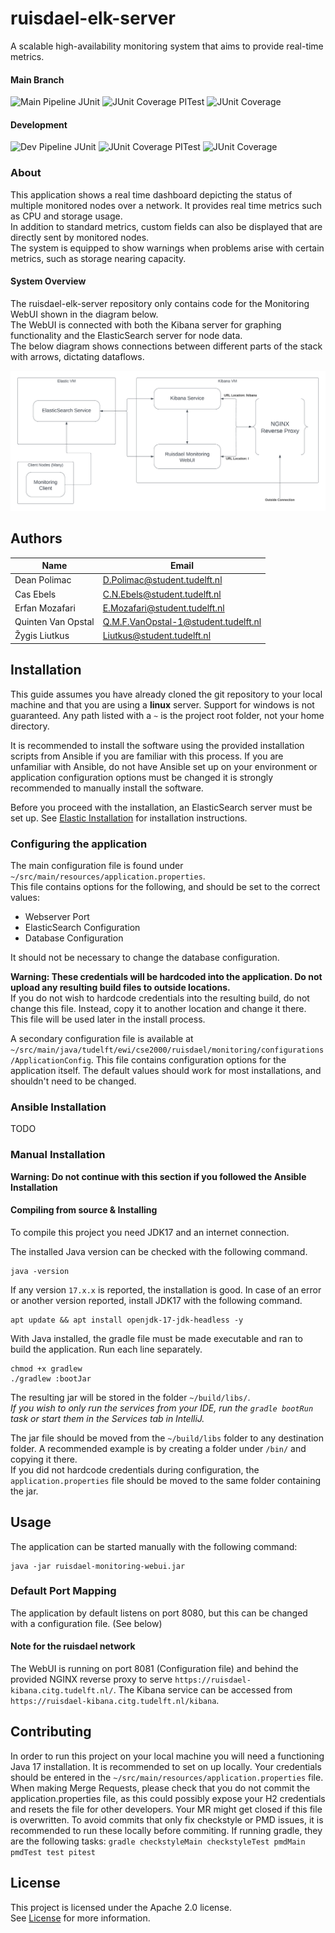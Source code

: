 # ruisdael-elk-server

A scalable high-availability monitoring system that aims to provide real-time metrics.

#### Main Branch
![Main Pipeline](https://gitlab.ewi.tudelft.nl/cse2000-software-project/2022-2023-q4/cluster-12/ruisdael-automatic-network-monitoring-system/ruisdael-elk-server/badges/main/pipeline.svg?ignore_skipped=true)
JUnit
![JUnit Coverage](https://gitlab.ewi.tudelft.nl/cse2000-software-project/2022-2023-q4/cluster-12/ruisdael-automatic-network-monitoring-system/ruisdael-elk-server/badges/main/coverage.svg?job=junit-jacoco)
PITest
![JUnit Coverage](https://gitlab.ewi.tudelft.nl/cse2000-software-project/2022-2023-q4/cluster-12/ruisdael-automatic-network-monitoring-system/ruisdael-elk-server/badges/main/coverage.svg?job=pitest)


#### Development
![Dev Pipeline](https://gitlab.ewi.tudelft.nl/cse2000-software-project/2022-2023-q4/cluster-12/ruisdael-automatic-network-monitoring-system/ruisdael-elk-server/badges/dev/pipeline.svg?ignore_skipped=true)
JUnit
![JUnit Coverage](https://gitlab.ewi.tudelft.nl/cse2000-software-project/2022-2023-q4/cluster-12/ruisdael-automatic-network-monitoring-system/ruisdael-elk-server/badges/dev/coverage.svg?job=junit-jacoco)
PITest
![JUnit Coverage](https://gitlab.ewi.tudelft.nl/cse2000-software-project/2022-2023-q4/cluster-12/ruisdael-automatic-network-monitoring-system/ruisdael-elk-server/badges/dev/coverage.svg?job=pitest)


### About

This application shows a real time dashboard depicting the status of multiple monitored nodes over a network. It provides real time metrics such as CPU and storage usage.\
In addition to standard metrics, custom fields can also be displayed that are directly sent by monitored nodes.\
The system is equipped to show warnings when problems arise with certain metrics, such as storage nearing capacity.

#### System Overview

The ruisdael-elk-server repository only contains code for the Monitoring WebUI shown in the diagram below.  
The WebUI is connected with both the Kibana server for graphing functionality and the ElasticSearch server for node data.  
The below diagram shows connections between different parts of the stack with arrows, dictating dataflows.

![Ruisdael overview.png](docs/readme/Ruisdael%20overview.png)

## Authors

| Name               | Email                                |
|--------------------|--------------------------------------|
| Dean Polimac       | D.Polimac@student.tudelft.nl         |
| Cas Ebels          | C.N.Ebels@student.tudelft.nl         |
| Erfan Mozafari     | E.Mozafari@student.tudelft.nl        |
| Quinten Van Opstal | Q.M.F.VanOpstal-1@student.tudelft.nl |
| Žygis Liutkus      | Liutkus@student.tudelft.nl           |

## Installation

This guide assumes you have already cloned the git repository to your local machine and that you are using a **linux** server.
Support for windows is not guaranteed.
Any path listed with a `~` is the project root folder, not your home directory.

It is recommended to install the software using the provided installation scripts from Ansible if you are familiar with this process.
If you are unfamiliar with Ansible, do not have Ansible set up on your environment or application configuration options must be changed it is strongly recommended to manually install the software.  

Before you proceed with the installation, an ElasticSearch server must be set up.
See [Elastic Installation](docs/readme/elastic_install.md) for installation instructions.

### Configuring the application

The main configuration file is found under `~/src/main/resources/application.properties`.  
This file contains options for the following, and should be set to the correct values:
- Webserver Port
- ElasticSearch Configuration
- Database Configuration

It should not be necessary to change the database configuration.

**Warning: These credentials will be hardcoded into the application. Do not upload any resulting build files to outside locations.**  
If you do not wish to hardcode credentials into the resulting build, do not change this file. Instead, copy it to another location and change it there. This file will be used later in the install process.

A secondary configuration file is available at `~/src/main/java/tudelft/ewi/cse2000/ruisdael/monitoring/configurations/ApplicationConfig`.
This file contains configuration options for the application itself. The default values should work for most installations, and shouldn't need to be changed.

### Ansible Installation

TODO

### Manual Installation

**Warning: Do not continue with this section if you followed the Ansible Installation**

#### Compiling from source & Installing

To compile this project you need JDK17 and an internet connection.

The installed Java version can be checked with the following command.

```shell
java -version
```

If any version `17.x.x` is reported, the installation is good. In case of an error or another version reported, install JDK17 with the following command.

```shell
apt update && apt install openjdk-17-jdk-headless -y
```

With Java installed, the gradle file must be made executable and ran to build the application. Run each line separately.

```shell
chmod +x gradlew
./gradlew :bootJar
```

The resulting jar will be stored in the folder `~/build/libs/`.\
*If you wish to only run the services from your IDE, run the `gradle bootRun` task or start them in the Services tab in IntelliJ.*

The jar file should be moved from the `~/build/libs` folder to any destination folder. A recommended example is by creating a folder under `/bin/` and copying it there.  
If you did not hardcode credentials during configuration, the `application.properties` file should be moved to the same folder containing the jar.

## Usage

The application can be started manually with the following command:

```shell
java -jar ruisdael-monitoring-webui.jar
```

### Default Port Mapping

The application by default listens on port 8080, but this can be changed with a configuration file. (See below)

#### Note for the ruisdael network

The WebUI is running on port 8081 (Configuration file) and behind the provided NGINX reverse proxy to serve `https://ruisdael-kibana.citg.tudelft.nl/`.
The Kibana service can be accessed from `https://ruisdael-kibana.citg.tudelft.nl/kibana`.

## Contributing

In order to run this project on your local machine you will need a functioning Java 17 installation.
It is recommended to set on up locally. Your credentials should be entered in the `~/src/main/resources/application.properties` file.\
When making Merge Requests, please check that you do not commit the application.properties file, as this could possibly expose your H2 credentials and resets the file for other developers. Your MR might get closed if this file is overwritten.
To avoid commits that only fix checkstyle or PMD issues, it is recommended to run these locally before commiting. If running gradle, they are the following tasks: `gradle checkstyleMain checkstyleTest pmdMain pmdTest test pitest`

## License

This project is licensed under the Apache 2.0 license.  
See [License](LICENSE.txt) for more information.